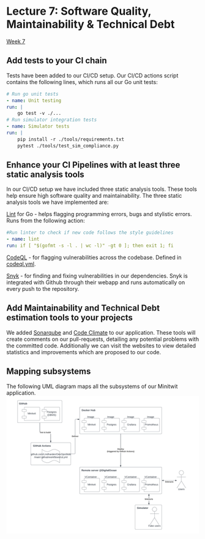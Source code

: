 # Lecture 7: Software Quality, Maintainability & Technical Debt
[Week 7](https://github.com/itu-devops/lecture_notes/blob/master/sessions/session_07/README_TASKS.md)

## Add tests to your CI chain
Tests have been added to our CI/CD setup. Our CI/CD actions script contains the following lines, which runs all our Go unit tests:
```yaml
# Run go unit tests
- name: Unit testing
run: |
    go test -v ./...
# Run simulator integration tests
- name: Simulator tests
run: |
    pip install -r ./tools/requirements.txt
    pytest ./tools/test_sim_compliance.py
```

## Enhance your CI Pipelines with at least three static analysis tools
In our CI/CD setup we have included three static analysis tools. These tools help ensure high software quality and maintainability. The three static analysis tools we have implemented are:
 
[Lint](https://github.com/golang/lint) for Go - helps flagging programming errors, bugs and stylistic errors. Runs from the following action:
```yaml
#Run linter to check if new code follows the style guidelines
- name: lint
run: if [ "$(gofmt -s -l . | wc -l)" -gt 0 ]; then exit 1; fi
```

[CodeQL](https://codeql.github.com/) - for flagging vulnerabilities across the codebase. Defined in [codeql.yml](https://github.com/Lindharden/DevOps/blob/main/.github/workflows/codeql.yml).

[Snyk](https://snyk.io/) - for finding and fixing vulnerabilities in our dependencies. Snyk is integrated with Github through their webapp and runs automatically on every push to the repository.

## Add Maintainability and Technical Debt estimation tools to your projects
We added [Sonarqube](https://www.sonarsource.com/products/sonarcloud/) and [Code Climate](https://codeclimate.com/) to our application. These tools will create comments on our pull-requests, detailing any potential problems with the committed code. Additionally we can visit the websites to view detailed statistics and improvements which are proposed to our code.

## Mapping subsystems
The following UML diagram maps all the subsystems of our Minitwit application.
![Minitwit UML](img/minitwit_uml.png)
